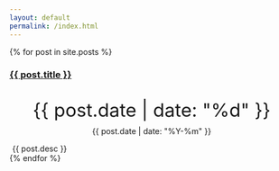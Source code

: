 ```yaml
---
layout: default
permalink: /index.html
---
```

<!-- 文章列表 -->
<div class="container">
	<div class="row" id="posts">
		{% for post in site.posts %}
		<div class="col-md-6 col-sm-12 col-xs-12">
			<div class="panel panel-{% if post.style %}{{ post.style }}{% else %}{{ "default" }}{% endif %}">
				<div class="panel-heading">
					<h3 class="panel-title"><span class="glyphicon glyphicon-file"></span> <a href="{{ post.url }}">{{ post.title }}</a></h3>
				</div>
				<div class="panel-body">
					<div class="media">
						<div class="pull-left" align="center">
							<p style="font-size: 33px;margin-bottom: -5px;" class="text-{% if post.style %}{{ post.style }}{% else %}{{ "muted" }}{% endif %}">{{ post.date | date: "%d" }}</p>
							<p class="text-{% if post.style %}{{ post.style }}{% else %}{{ "muted" }}{% endif %}">{{ post.date | date: "%Y-%m" }}</p>
						</div>
						<div class="media-body text-{% if post.style %}{{ post.style }}{% else %}{{ "muted" }}{% endif %}" style="padding-left: 5px;">
							{{ post.desc }}
						</div>
					</div>
				</div>
			</div>
		</div>
		{% endfor %}
	</div>
</div>
<!-- 右键菜单 -->
<script src="/static/js/bmenu.js"></script>
<script type="text/javascript">
var category_menu = [];
category_menu.push({
	text: '<i class="pull-right badge">{{ site.posts | size }}</i>全部分类',
	icon: 'glyphicon-th',
	callback: function(){
		getCategory('all');
	}
});
category_menu.push({
	text: '---'
});
{% for category in site.categories %}
category_menu.push({
	text: '<i class="pull-right badge">{{ category[1] | size }}</i>{{ category[0] }}',
	icon: 'glyphicon-file',
	callback: function(){
		getCategory('{{ category[0] }}');
	}
});
{% endfor %}
category_menu.push({
	text: '---'
});
category_menu.push({
	text: '默认分类',
	icon: 'glyphicon-th-large',
	callback: function(){
		getCategory('');
	}
});

var mainmenu = bmenu.init([
{
	text: '返回顶部',
	icon: 'glyphicon-chevron-up',
	callback: function(){
		location.href = "#top";
	}
},{
	text: '---'
},{
	text: '刷新页面',
	icon: 'glyphicon-refresh',
	callback: function(){
		location.reload();
	}
},{
	text: '---'
},{
	text: '文章分类',
	icon: 'glyphicon-th-large',
	menu: category_menu
},{
	text: '个人页面',
	icon: 'glyphicon-book',
	menu: [
	{
		text: '关于本站',
		icon: 'glyphicon-heart',
		callback: function(){
			window.open("/about/", "_blank");
		}
	},{
		text: '留个言吧',
		icon: 'glyphicon-envelope',
		callback: function(){
			window.open("/guest/", "_blank");
		}
	},{
		text: '---'
	},{
		text: 'GitHub',
		icon: 'glyphicon-paperclip',
		callback: function(){
			window.open("https://github.com/nodevc", "_blank");
		}
	}]
},{
	text: '---'
},{
	text: '关闭页面',
	icon: 'glyphicon-off',
	disabled: true
}
]);
bmenu.bind(mainmenu, document);
</script>